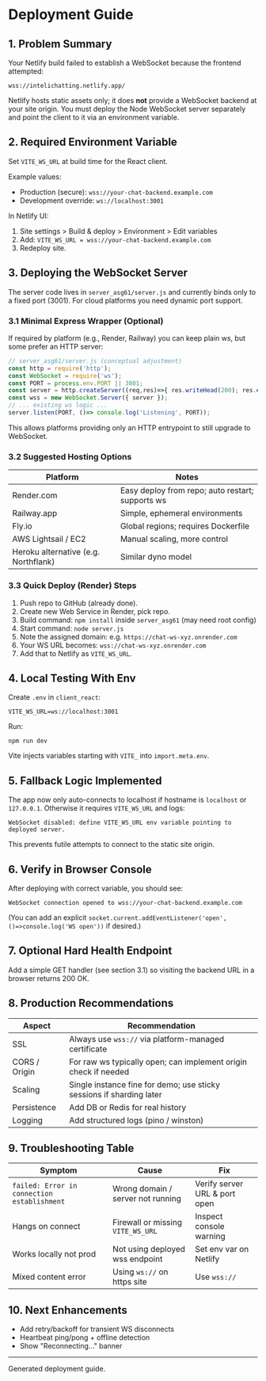 # Deployment Guide

## 1. Problem Summary
Your Netlify build failed to establish a WebSocket because the frontend attempted:
```
wss://intelichatting.netlify.app/
```
Netlify hosts static assets only; it does **not** provide a WebSocket backend at your site origin. You must deploy the Node WebSocket server separately and point the client to it via an environment variable.

## 2. Required Environment Variable
Set `VITE_WS_URL` at build time for the React client.

Example values:
- Production (secure): `wss://your-chat-backend.example.com`
- Development override: `ws://localhost:3001`

In Netlify UI:
1. Site settings > Build & deploy > Environment > Edit variables
2. Add: `VITE_WS_URL = wss://your-chat-backend.example.com`
3. Redeploy site.

## 3. Deploying the WebSocket Server
The server code lives in `server_asg61/server.js` and currently binds only to a fixed port (3001). For cloud platforms you need dynamic port support.

### 3.1 Minimal Express Wrapper (Optional)
If required by platform (e.g., Render, Railway) you can keep plain ws, but some prefer an HTTP server:
```js
// server_asg61/server.js (conceptual adjustment)
const http = require('http');
const WebSocket = require('ws');
const PORT = process.env.PORT || 3001;
const server = http.createServer((req,res)=>{ res.writeHead(200); res.end('OK'); });
const wss = new WebSocket.Server({ server });
// ... existing ws logic ...
server.listen(PORT, ()=> console.log('Listening', PORT));
```
This allows platforms providing only an HTTP entrypoint to still upgrade to WebSocket.

### 3.2 Suggested Hosting Options
| Platform | Notes |
|----------|-------|
| Render.com | Easy deploy from repo; auto restart; supports ws |
| Railway.app | Simple, ephemeral environments |
| Fly.io | Global regions; requires Dockerfile |
| AWS Lightsail / EC2 | Manual scaling, more control |
| Heroku alternative (e.g. Northflank) | Similar dyno model |

### 3.3 Quick Deploy (Render) Steps
1. Push repo to GitHub (already done).
2. Create new Web Service in Render, pick repo.
3. Build command: `npm install` inside `server_asg61` (may need root config)
4. Start command: `node server.js`
5. Note the assigned domain: e.g. `https://chat-ws-xyz.onrender.com`
6. Your WS URL becomes: `wss://chat-ws-xyz.onrender.com`
7. Add that to Netlify as `VITE_WS_URL`.

## 4. Local Testing With Env
Create `.env` in `client_react`:
```
VITE_WS_URL=ws://localhost:3001
```
Run:
```
npm run dev
```
Vite injects variables starting with `VITE_` into `import.meta.env`.

## 5. Fallback Logic Implemented
The app now only auto-connects to localhost if hostname is `localhost` or `127.0.0.1`. Otherwise it requires `VITE_WS_URL` and logs:
```
WebSocket disabled: define VITE_WS_URL env variable pointing to deployed server.
```
This prevents futile attempts to connect to the static site origin.

## 6. Verify in Browser Console
After deploying with correct variable, you should see:
```
WebSocket connection opened to wss://your-chat-backend.example.com
```
(You can add an explicit `socket.current.addEventListener('open', ()=>console.log('WS open'))` if desired.)

## 7. Optional Hard Health Endpoint
Add a simple GET handler (see section 3.1) so visiting the backend URL in a browser returns 200 OK.

## 8. Production Recommendations
| Aspect | Recommendation |
|--------|---------------|
| SSL | Always use `wss://` via platform-managed certificate |
| CORS / Origin | For raw ws typically open; can implement origin check if needed |
| Scaling | Single instance fine for demo; use sticky sessions if sharding later |
| Persistence | Add DB or Redis for real history |
| Logging | Add structured logs (pino / winston) |

## 9. Troubleshooting Table
| Symptom | Cause | Fix |
|---------|-------|-----|
| `failed: Error in connection establishment` | Wrong domain / server not running | Verify server URL & port open |
| Hangs on connect | Firewall or missing `VITE_WS_URL` | Inspect console warning |
| Works locally not prod | Not using deployed wss endpoint | Set env var on Netlify |
| Mixed content error | Using `ws://` on https site | Use `wss://` |

## 10. Next Enhancements
- Add retry/backoff for transient WS disconnects
- Heartbeat ping/pong + offline detection
- Show "Reconnecting..." banner

---
Generated deployment guide.
